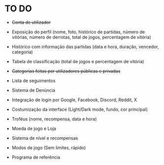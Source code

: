 # TO DO

- ~~Conta de utilizador~~

- Exposição do perfil (nome, foto, histórico de partidas, número de vitórias, número de derrotas, total de jogos, percentagem de vitória)

- Histórico com informação das partidas (data e hora, duração, vencedor, categoria)

- Tabela de classificação (total de jogos e percentagem de vitória)

- ~~Categorias feitas por utilizadores públicas e privadas~~

- Lista de seguimentos

- Sistema de Denúncia

- Integração de login por Google, Facebook, Discord, Reddit, X

- Costumização da interface (Light/Dark mode, fundo, cor principal)

- Troféus (nome, recompensa, data e hora)

- Moeda de jogo e Loja

- Sistema de nível e recompensas

- Modos de jogo (Sem limites, rápido)

- Programa de referência
